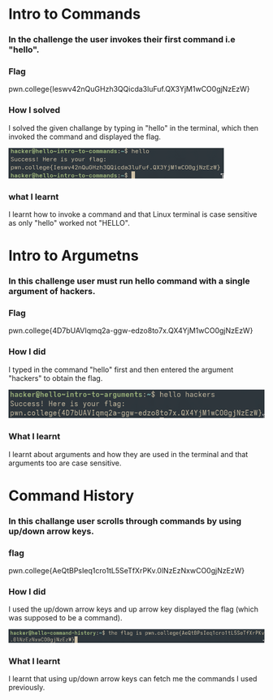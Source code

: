 # Intro to Commands
### In the challenge the user invokes their first command i.e "hello".

### Flag
pwn.college{Ieswv42nQuGHzh3QQicda3luFuf.QX3YjM1wCO0gjNzEzW}

### How I solved
I solved the given challange by typing in "hello" in the terminal, which then invoked the command and displayed the flag.

![screenshot](hello.png)

### what I learnt
I learnt how to invoke a command and that Linux terminal is case sensitive as only "hello" worked not "HELLO".

# Intro to Argumetns
### In this challenge user must run hello command with a single argument of hackers.

### Flag
pwn.college{4D7bUAVIqmq2a-ggw-edzo8to7x.QX4YjM1wCO0gjNzEzW}

### How I did
I typed in the command "hello" first and then entered the argument "hackers" to obtain the flag.

![screenshot](argument.png)

### What I learnt
I learnt about arguments and how they are used in the terminal and that arguments too are case sensitive.

# Command History
### In this challange user scrolls through commands by using up/down arrow keys.

### flag
pwn.college{AeQtBPsIeq1cro1tL5SeTfXrPKv.0lNzEzNxwCO0gjNzEzW}

### How I did
I used the up/down arrow keys and up arrow key displayed the flag (which was supposed to be a command).

![screenshot](history.png)

### What I learnt
I learnt that using up/down arrow keys can fetch me the commands I used previously.
